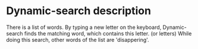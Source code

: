 # Dynamic-search description

There is a list of words. By typing a new letter on the keyboard, Dynamic-search finds the matching word, which contains this letter. (or letters)
While doing this search, other words of the list are 'disappering'.
